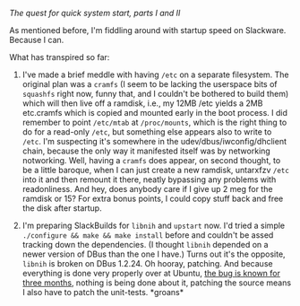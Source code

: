 <p><em>The quest for quick system start, parts I and II</em></p>

<p>As mentioned before, I'm fiddling around with startup speed on Slackware. Because I can.</p>

<p>What has transpired so far:</p>

<ol>
<li><p>I've made a brief meddle with having <code>/etc</code> on a separate filesystem. The original plan was a <code>cramfs</code> (I seem to be lacking the userspace bits of <code>squashfs</code> right now, funny that, and I couldn't be bothered to build them) which will then live off a ramdisk, i.e., my 12MB /etc yields a 2MB etc.cramfs which is copied and mounted early in the boot process. I did remember to point <code>/etc/mtab</code> at <code>/proc/mounts</code>, which is the right thing to do for a read-only <code>/etc</code>, but something else appears also to write to <code>/etc</code>. I'm suspecting it's somewhere in the udev/dbus/iwconfig/dhclient chain, because the only way it manifested itself was by networking notworking. Well, having a <code>cramfs</code> does appear, on second thought, to be a little baroque, when I can just create a new ramdisk, untarxfzv <code>/etc</code> into it and then remount it there, neatly bypassing any problems with readonliness. And hey, does anybody care if I give up 2 meg for the ramdisk or 15? For extra bonus points, I could copy stuff back and free the disk after startup.</p></li>
<li><p>I'm preparing SlackBuilds for <code>libnih</code> and <code>upstart</code> now. I'd tried a simple <code>./configure &amp;&amp; make &amp;&amp; make install</code> before and couldn't be assed tracking down the dependencies. (I thought <code>libnih</code> depended on a newer version of DBus than the one I have.) Turns out it's the opposite, <code>libnih</code> is broken on DBus 1.2.24. Oh hooray, patching. And because everything is done very properly over at Ubuntu, <a href="https://bugs.launchpad.net/libnih/+bug/708198">the bug is known for three months</a>, nothing is being done about it, patching the source means I also have to patch the unit-tests. *groans* </p></li>
</ol>